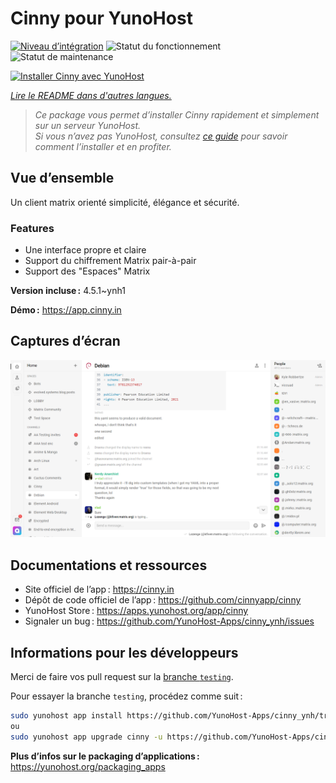 <!--
Nota bene : ce README est automatiquement généré par <https://github.com/YunoHost/apps/tree/master/tools/readme_generator>
Il NE doit PAS être modifié à la main.
-->

# Cinny pour YunoHost

[![Niveau d’intégration](https://apps.yunohost.org/badge/integration/cinny)](https://ci-apps.yunohost.org/ci/apps/cinny/)
![Statut du fonctionnement](https://apps.yunohost.org/badge/state/cinny)
![Statut de maintenance](https://apps.yunohost.org/badge/maintained/cinny)

[![Installer Cinny avec YunoHost](https://install-app.yunohost.org/install-with-yunohost.svg)](https://install-app.yunohost.org/?app=cinny)

*[Lire le README dans d'autres langues.](./ALL_README.md)*

> *Ce package vous permet d’installer Cinny rapidement et simplement sur un serveur YunoHost.*  
> *Si vous n’avez pas YunoHost, consultez [ce guide](https://yunohost.org/install) pour savoir comment l’installer et en profiter.*

## Vue d’ensemble

Un client matrix orienté simplicité, élégance et sécurité.

### Features

- Une interface propre et claire
- Support du chiffrement Matrix pair-à-pair
- Support des "Espaces" Matrix


**Version incluse :** 4.5.1~ynh1

**Démo :** <https://app.cinny.in>

## Captures d’écran

![Capture d’écran de Cinny](./doc/screenshots/screenshot.png)

## Documentations et ressources

- Site officiel de l’app : <https://cinny.in>
- Dépôt de code officiel de l’app : <https://github.com/cinnyapp/cinny>
- YunoHost Store : <https://apps.yunohost.org/app/cinny>
- Signaler un bug : <https://github.com/YunoHost-Apps/cinny_ynh/issues>

## Informations pour les développeurs

Merci de faire vos pull request sur la [branche `testing`](https://github.com/YunoHost-Apps/cinny_ynh/tree/testing).

Pour essayer la branche `testing`, procédez comme suit :

```bash
sudo yunohost app install https://github.com/YunoHost-Apps/cinny_ynh/tree/testing --debug
ou
sudo yunohost app upgrade cinny -u https://github.com/YunoHost-Apps/cinny_ynh/tree/testing --debug
```

**Plus d’infos sur le packaging d’applications :** <https://yunohost.org/packaging_apps>
